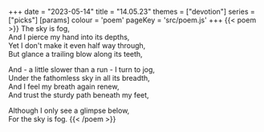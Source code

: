 +++
date = "2023-05-14"
title = "14.05.23"
themes = ["devotion"]
series = ["picks"]
[params]
  colour = 'poem'
  pageKey = 'src/poem.js'
+++
{{< poem >}}
The sky is fog,  
And I pierce my hand into its depths,  
Yet I don't make it even half way through,  
But glance a trailing blow along its teeth,  
  
And - a little slower than a run - I turn to jog,  
Under the fathomless sky in all its breadth,  
And I feel my breath again renew,  
And trust the sturdy path beneath my feet,  
  
Although I only see a glimpse below,  
For the sky is fog.
{{< /poem >}}